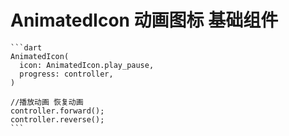 # AnimatedIcon 动画图标 基础组件

    ```dart
    AnimatedIcon(
      icon: AnimatedIcon.play_pause,
      progress: controller,
    )

    //播放动画 恢复动画
    controller.forward();
    controller.reverse();
    ```
